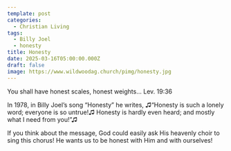```yaml
---
template: post
categories:
  - Christian Living
tags:
  - Billy Joel
  - honesty
title: Honesty
date: 2025-03-16T05:00:00.000Z
draft: false
image: https://www.wildwoodag.church/pimg/honesty.jpg
---
```

You shall have honest scales, honest weights… Lev. 19:36

In 1978, in Billy Joel’s song “Honesty” he writes, ♫“Honesty is such a lonely word; everyone is so untrue!♫ Honesty is hardly even heard; and mostly what I need from you!”♫

If you think about the message, God could easily ask His heavenly choir to sing this chorus! He wants us to be honest with Him and with ourselves!